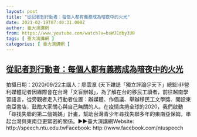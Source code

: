 ```yaml
---
layout: post
title: "從記者到行動者：每個人都有義務成為暗夜中的火光"
date: 2021-02-19T07:40:31.000Z
author: 臺大演講網
from: https://www.youtube.com/watch?v=bsWJEdby3U0
tags: [ 臺大演講網 ]
categories: [ 臺大演講網 ]
---
```

<!--1613720431000-->
[從記者到行動者：每個人都有義務成為暗夜中的火光](https://www.youtube.com/watch?v=bsWJEdby3U0)
------

<div>
拍攝日期：2020/09/22主講人：廖雲章 (天下雜誌「獨立評論＠天下」總監)非營利媒體記者因緣際會在台灣「文盲辦報」，為了解在台的移民工讀者，前往越南學習語言，從旁觀者走入行動者位置：辦媒體、作倡議、舉辦移民工文學獎、開設東南亞書店，鼓勵大家關心與自己無關的人。在疫情席捲全球的2020，我們啟動「尋找失聯的第二個媽媽」計畫，幫助台灣青少年尋找失聯多年的東南亞保姆，串起台灣與東南亞更緊密的關係。►►臺大演講網Website: http://speech.ntu.edu.twFacebook: http://www.facebook.com/ntuspeech
</div>
